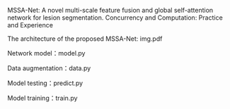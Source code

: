  MSSA-Net: A novel multi-scale feature fusion and global self-attention network for lesion segmentation. Concurrency and Computation: Practice and Experience

The architecture of the proposed MSSA-Net: img.pdf

Network model：model.py

Data augmentation：data.py

Model testing：predict.py

Model training：train.py
